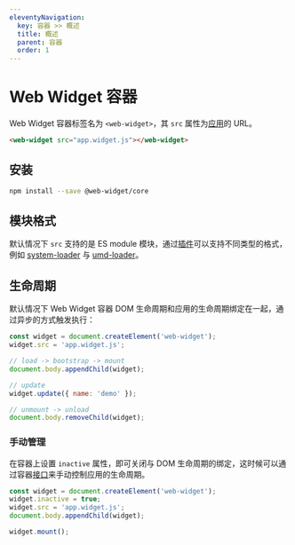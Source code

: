 ```yaml
---
eleventyNavigation:
  key: 容器 >> 概述
  title: 概述
  parent: 容器
  order: 1
---
```


# Web Widget 容器

Web Widget 容器标签名为 `<web-widget>`，其 `src` 属性为[应用](../application/overview.md)的 URL。

```html
<web-widget src="app.widget.js"></web-widget>
```

## 安装

```bash
npm install --save @web-widget/core
```

## 模块格式

默认情况下 `src` 支持的是 ES module 模块，通过[插件](./plugins/overview.md)可以支持不同类型的格式，例如 [system-loader](./plugins/system-loader.md) 与 [umd-loader](./plugins/umd-loader.md)。

## 生命周期

默认情况下 Web Widget 容器 DOM 生命周期和应用的生命周期绑定在一起，通过异步的方式触发执行：

```js
const widget = document.createElement('web-widget');
widget.src = 'app.widget.js';

// load -> bootstrap -> mount
document.body.appendChild(widget);

// update
widget.update({ name: 'demo' });

// unmount -> unload
document.body.removeChild(widget);
```

### 手动管理

在容器上设置 `inactive` 属性，即可关闭与 DOM 生命周期的绑定，这时候可以通过容器[接口](./interfaces/html-web-widget-element.md)来手动控制应用的生命周期。

```js
const widget = document.createElement('web-widget');
widget.inactive = true;
widget.src = 'app.widget.js';
document.body.appendChild(widget);

widget.mount();
```